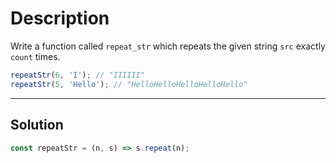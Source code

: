 # Description

Write a function called `repeat_str` which repeats the given string `src` exactly `count` times.

```js
repeatStr(6, 'I'); // "IIIIII"
repeatStr(5, 'Hello'); // "HelloHelloHelloHelloHello"
```

---

## Solution

```js
const repeatStr = (n, s) => s.repeat(n);
```
